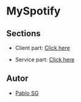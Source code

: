 # MySpotify

## Sections

- Client part: [Click here](./client/ "Client part")

- Service part: [Click here](./server/ "Server part")


## Autor

- [Pablo SG](https://github.com/PabloSan1997 "https://github.com/PabloSan1997")